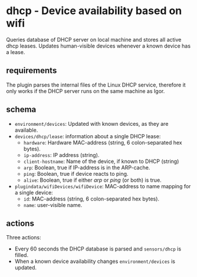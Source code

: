 # dhcp - Device availability based on wifi

Queries database of DHCP server on local machine and stores all active dhcp leases. Updates human-visible devices whenever a known device has a lease.

## requirements

The plugin parses the internal files of the Linux DHCP service, therefore it only works if the DHCP server runs on the same machine as Igor.

## schema

* `environment/devices`: Updated with known devices, as they are available.
* `devices/dhcp/lease`: information about a single DHCP lease:
	* `hardware`: Hardware MAC-address (string, 6 colon-separated hex bytes).
	* `ip-address`: IP address (string).
	* `client-hostname`: Name of the device, if known to DHCP (string)
	* `arp`: Boolean, true if IP-address is in the ARP-cache.
	* `ping`: Boolean, true if device reacts to ping.
	* `alive`: Boolean, true if either _arp_ or _ping_ (or both) is true.
* `plugindata/wifiDevices/wifiDevice`: MAC-address to name mapping for a single device:
	* `id`: MAC-address (string, 6 colon-separated hex bytes).
	* `name`: user-visible name.

## actions

Three actions:

* Every 60 seconds the DHCP database is parsed and `sensors/dhcp` is filled.
* When a known device availability changes `environment/devices` is updated.
